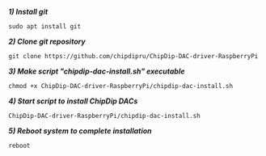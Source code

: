 <em><strong>1) Install git</em></strong>

<pre><code>sudo apt install git</code></pre>

<em><strong>2) Clone git repository</em></strong>

<pre><code>git clone https://github.com/chipdipru/ChipDip-DAC-driver-RaspberryPi</code></pre>

<em><strong>3) Make script "chipdip-dac-install.sh" executable</em></strong>

<pre><code>chmod +x ChipDip-DAC-driver-RaspberryPi/chipdip-dac-install.sh</code></pre>

<em><strong>4) Start script to install ChipDip DACs</em></strong>

<pre><code>ChipDip-DAC-driver-RaspberryPi/chipdip-dac-install.sh</code></pre>

<em><strong>5) Reboot system to complete installation</em></strong>

<pre><code>reboot</code></pre>
